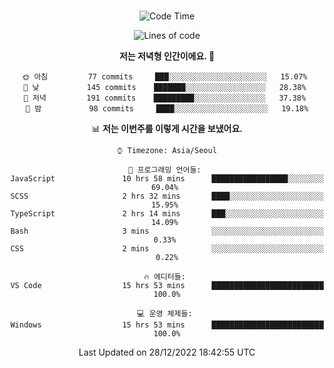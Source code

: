 <div align="center">

<br />

 <!--START_SECTION:waka-->
![Code Time](http://img.shields.io/badge/Code%20Time-223%20hrs%206%20mins-blue)

![Lines of code](https://img.shields.io/badge/%EC%A0%80%EB%8A%94%20%EC%97%AC%ED%83%9C%EA%B9%8C%EC%A7%80%20-278%20Thousand%20%EC%A4%84%EC%9D%98%20%EC%BD%94%EB%93%9C%EB%A5%BC%20%EC%9E%91%EC%84%B1%ED%96%88%EC%96%B4%EC%9A%94.-blue)

**저는 저녁형 인간이에요. 🦉** 

```text
🌞 아침         77 commits     ███░░░░░░░░░░░░░░░░░░░░░░   15.07% 
🌆 낮　         145 commits    ███████░░░░░░░░░░░░░░░░░░   28.38% 
🌃 저녁         191 commits    █████████░░░░░░░░░░░░░░░░   37.38% 
🌙 밤　         98 commits     ████░░░░░░░░░░░░░░░░░░░░░   19.18%

```


📊 **저는 이번주를 이렇게 시간을 보냈어요.** 

```text
⌚︎ Timezone: Asia/Seoul

💬 프로그래밍 언어들: 
JavaScript               10 hrs 58 mins      █████████████████░░░░░░░░   69.04% 
SCSS                     2 hrs 32 mins       ████░░░░░░░░░░░░░░░░░░░░░   15.95% 
TypeScript               2 hrs 14 mins       ███░░░░░░░░░░░░░░░░░░░░░░   14.09% 
Bash                     3 mins              ░░░░░░░░░░░░░░░░░░░░░░░░░   0.33% 
CSS                      2 mins              ░░░░░░░░░░░░░░░░░░░░░░░░░   0.22%

🔥 에디터들: 
VS Code                  15 hrs 53 mins      █████████████████████████   100.0%

💻 운영 체제들: 
Windows                  15 hrs 53 mins      █████████████████████████   100.0%

```


 Last Updated on 28/12/2022 18:42:55 UTC
<!--END_SECTION:waka-->

</div>
